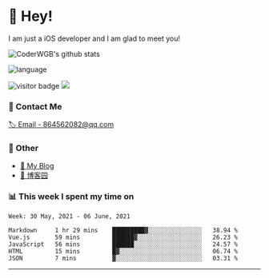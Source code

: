 # 👋 Hey!


I am just a iOS developer and I am glad to meet you!

![CoderWGB's github stats](https://github-readme-stats.vercel.app/api?username=WangGuibin&&show_icons=true&&title_color=1abc9c&&icon_color=1abc9c)

![language](https://github-readme-stats.vercel.app/api/top-langs/?username=WangGuibin&hide_langs_below=1&theme=default&line_height=27&layout=compact)


<img src="https://visitor-badge.laobi.icu/badge?page_id=wangguibin.wangguibin" alt="visitor badge"/>       
<a title="Hits" target="_blank" href="https://github.com/wangguibin/wangguibin"><img src="https://hits.b3log.org/wangguibin/wangguibin.svg"></a>



### 📮 Contact Me

[🏷 Email - 864562082@qq.com](mailto:864562082@qq.com)


### 🤪 Other

- [📌 My Blog](http://wangguibin.github.io/hexo-github-action)
- [📌 博客园](https://www.cnblogs.com/wgb1234/)

### 📊 This week I spent my time on

<!--START_SECTION:waka-->
```text
Week: 30 May, 2021 - 06 June, 2021

Markdown     1 hr 29 mins    █████████▓░░░░░░░░░░░░░░░   38.94 % 
Vue.js       59 mins         ██████▓░░░░░░░░░░░░░░░░░░   26.23 % 
JavaScript   56 mins         ██████░░░░░░░░░░░░░░░░░░░   24.57 % 
HTML         15 mins         █▓░░░░░░░░░░░░░░░░░░░░░░░   06.74 % 
JSON         7 mins          ▓░░░░░░░░░░░░░░░░░░░░░░░░   03.31 % 
```
<!--END_SECTION:waka-->

---
